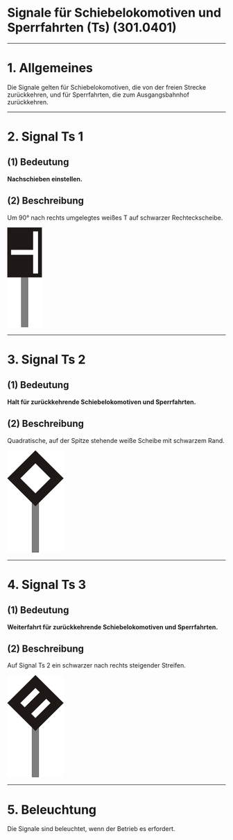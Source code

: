 # Signale für Schiebelokomotiven und Sperrfahrten (Ts) (301.0401)

---

# 1. Allgemeines

Die Signale gelten für Schiebelokomotiven, die von der freien Strecke zurückkehren,
und für Sperrfahrten, die zum Ausgangsbahnhof zurückkehren.

---

# 2. Signal Ts 1

## (1) Bedeutung

**Nachschieben einstellen.**

## (2) Beschreibung

Um 90° nach rechts umgelegtes weißes T auf schwarzer Rechteckscheibe.

![](assets/301_0401/301_0401_Ts1.svg)

---

# 3. Signal Ts 2

## (1) Bedeutung

**Halt für zurückkehrende Schiebelokomotiven und Sperrfahrten.**

## (2) Beschreibung

Quadratische, auf der Spitze stehende weiße Scheibe mit schwarzem Rand.

![](assets/301_0401/301_0401_Ts2.svg)

---

# 4. Signal Ts 3

## (1) Bedeutung

**Weiterfahrt für zurückkehrende Schiebelokomotiven und Sperrfahrten.**

## (2) Beschreibung

Auf Signal Ts 2 ein schwarzer nach rechts steigender Streifen.

![](assets/301_0401/301_0401_Ts3.svg)

---

# 5. Beleuchtung

Die Signale sind beleuchtet, wenn der Betrieb es erfordert.
